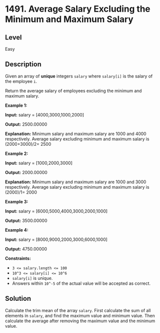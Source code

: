 # 1491. Average Salary Excluding the Minimum and Maximum Salary
## Level
Easy

## Description
Given an array of **unique** integers `salary` where `salary[i]` is the salary of the employee `i`.

Return the average salary of employees excluding the minimum and maximum salary.

**Example 1:**

**Input:** salary = [4000,3000,1000,2000]

**Output:** 2500.00000

**Explanation:** Minimum salary and maximum salary are 1000 and 4000 respectively.
Average salary excluding minimum and maximum salary is (2000+3000)/2= 2500

**Example 2:**

**Input:** salary = [1000,2000,3000]

**Output:** 2000.00000

**Explanation:** Minimum salary and maximum salary are 1000 and 3000 respectively.
Average salary excluding minimum and maximum salary is (2000)/1= 2000

**Example 3:**

**Input:** salary = [6000,5000,4000,3000,2000,1000]

**Output:** 3500.00000

**Example 4:**

**Input:** salary = [8000,9000,2000,3000,6000,1000]

**Output:** 4750.00000

**Constraints:**

* `3 <= salary.length <= 100`
* `10^3 <= salary[i] <= 10^6`
* `salary[i]` is unique.
* Answers within `10^-5` of the actual value will be accepted as correct.

## Solution
Calculate the trim mean of the array `salary`. First calculate the sum of all elements in `salary`, and find the maximum value and minimum value. Then calculate the average after removing the maximum value and the minimum value.

